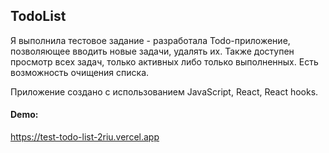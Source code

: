 ## TodoList

Я выполнила тестовое задание - разработала Todo-приложение, позволяющее вводить новые задачи, удалять их.
Также доступен просмотр всех задач, только активных либо только выполненных.
Есть возможность очищения списка.

Приложение создано с использованием JavaScript, React, React hooks.


#### Demo: 
https://test-todo-list-2riu.vercel.app
